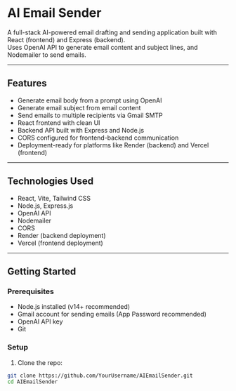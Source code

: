 # AI Email Sender

A full-stack AI-powered email drafting and sending application built with React (frontend) and Express (backend).  
Uses OpenAI API to generate email content and subject lines, and Nodemailer to send emails.

---

## Features

- Generate email body from a prompt using OpenAI
- Generate email subject from email content
- Send emails to multiple recipients via Gmail SMTP
- React frontend with clean UI
- Backend API built with Express and Node.js
- CORS configured for frontend-backend communication
- Deployment-ready for platforms like Render (backend) and Vercel (frontend)

---

## Technologies Used

- React, Vite, Tailwind CSS  
- Node.js, Express.js  
- OpenAI API  
- Nodemailer  
- CORS  
- Render (backend deployment)  
- Vercel (frontend deployment)  

---

## Getting Started

### Prerequisites

- Node.js installed (v14+ recommended)  
- Gmail account for sending emails (App Password recommended)  
- OpenAI API key  
- Git  

### Setup

1. Clone the repo:

```bash
git clone https://github.com/YourUsername/AIEmailSender.git
cd AIEmailSender
